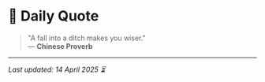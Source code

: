 # 📜 Daily Quote

> "A fall into a ditch makes you wiser."  
> — **Chinese Proverb**

---

_Last updated: 14 April 2025 ⏳_
